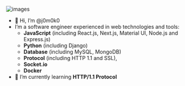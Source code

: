 ![images](https://user-images.githubusercontent.com/93967783/147612772-c380d1c6-698e-4d4c-8fbb-fd5ee6a9e89a.jpeg)


- 👋 Hi, I’m @j0m0k0
- I’m a software engineer experienced in web technologies and tools:
  - **JavaScript** (including React.js, Next.js, Material UI, Node.js and Express.js)
  - **Python** (including Django)
  - **Database** (including MySQL, MongoDB)
  - **Protocol** (including HTTP 1.1 and SSL), 
  - **Socket.io**
  - **Docker**
- 🌱 I’m currently learning **HTTP/1.1 Protocol**




